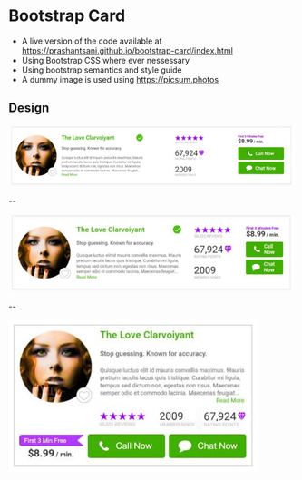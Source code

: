 # Bootstrap Card

- A live version of the code available at https://prashantsani.github.io/bootstrap-card/index.html
- Using Bootstrap CSS where ever nessessary 
- Using bootstrap semantics and style guide 
- A dummy image is used using https://picsum.photos



## Design

![Desktop](/images/desktop.jpg)

--

![Tablet](/images/tablet.jpg)

--

![Mobile](/images/mobile.jpg)